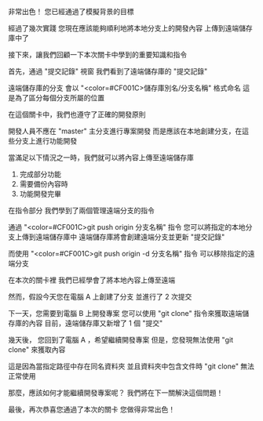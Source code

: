 非常出色！
您已經通過了模擬背景的目標

經過了幾次實踐
您現在應該能夠順利地將本地分支上的開發內容
上傳到遠端儲存庫中了

接下來，讓我們回顧一下本次關卡中學到的重要知識和指令

首先，通過 "提交記錄" 視窗
我們看到了遠端儲存庫的 "提交記錄"

遠端儲存庫的分支
會以 "<color=#CF001C>儲存庫別名/分支名稱</color>" 格式命名
這是為了區分每個分支所屬的位置

在這個關卡中，我們也遵守了正確的開發原則

開發人員不應在 "master" 主分支進行專案開發
而是應該在本地創建分支，在這些分支上進行功能開發

當滿足以下情況之一時，我們就可以將內容上傳至遠端儲存庫
1. 完成部分功能
2. 需要備份內容時
3. 功能開發完畢

在指令部分
我們學到了兩個管理遠端分支的指令

通過 "<color=#CF001C>git push origin 分支名稱</color>" 指令
您可以將指定的本地分支上傳到遠端儲存庫中
遠端儲存庫將會創建遠端分支並更新 "提交記錄"

而使用 "<color=#CF001C>git push origin -d 分支名稱</color>" 指令
可以移除指定的遠端分支

在本次的關卡裡
我們已經學會了將本地內容上傳至遠端

然而，假設今天您在電腦 A 上創建了分支
並進行了 2 次提交

下一天，您需要到電腦 B 上開發專案
您可以使用 "git clone" 指令來獲取遠端儲存庫的內容
目前，遠端儲存庫又新增了 1 個 "提交"

幾天後，
您回到了電腦 A ，希望繼續開發專案
但是，您發現無法使用 "git clone" 來獲取內容

這是因為當指定路徑中存在同名資料夾
並且資料夾中包含文件時
"git clone" 無法正常使用

那麼，應該如何才能繼續開發專案呢？
我們將在下一關解決這個問題！

最後，再次恭喜您通過了本次的關卡
您做得非常出色！